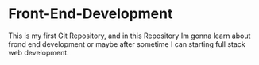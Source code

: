 # Front-End-Development
This is my first Git Repository, and in this Repository Im gonna learn about frond end development or maybe after sometime I can starting full stack web development.
